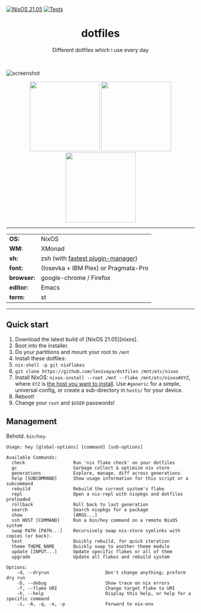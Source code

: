 [![NixOS 21.05](https://img.shields.io/badge/NixOS-v21.05-blue.svg?style=flat-square&logo=NixOS&logoColor=white)](https://nixos.org)
[![Tests](https://github.com/Lenivaya/dotfiles/actions/workflows/tests.yml/badge.svg)](https://github.com/Lenivaya/dotfiles/actions/workflows/tests.yml)

<h1 align="center">dotfiles</h1>
<p align="center">Different dotfiles which i use every day</p><br>

![screenshot](https://user-images.githubusercontent.com/49302467/128747027-cf246e08-4159-4b9e-9149-3575962ccf9d.png)

<p align="center">
<span><img src="https://user-images.githubusercontent.com/49302467/128747085-ad7cd291-059c-4cec-8950-68765f6bcd9e.png" height="187" /></span>
<span><img src="https://user-images.githubusercontent.com/49302467/128747161-bac98f10-e431-4134-8f12-aeedfad53067.png" height="187" /></span>
<span><img src="https://user-images.githubusercontent.com/49302467/128747069-ff71aeca-f216-438e-a42f-41e91a90c9dc.png" height="187" /></span>
</p>

---

|              |                                                                       |
| ------------ | --------------------------------------------------------------------- |
| **OS:**      | NixOS                                                                 |
| **WM:**      | XMonad                                                                |
| **sh:**      | zsh (with [fastest plugin-manager](https://github.com/zdharma/zinit)) |
| **font:**    | (Iosevka + IBM Plex) or Pragmata-Pro                                  |
| **browser:** | google-chrome / Firefox                                               |
| **editor:**  | Emacs                                                                 |
| **term:**    | st                                                                    |

---
## Quick start

1. Download the latest build of [NixOS 21.05][nixos].
2. Boot into the installer.
3. Do your partitions and mount your root to `/mnt` 
4. Install these dotfiles:
5. `nix-shell -p git nixFlakes`
6. `git clone https://github.com/lenivaya/dotfiles /mnt/etc/nixos`
7. Install NixOS: `nixos-install --root /mnt --flake /mnt/etc/nixos#XYZ`, where
   `XYZ` is [the host you want to install](hosts/).  Use `#generic` for a
   simple, universal config, or create a sub-directory in `hosts/` for your device.
8. Reboot!
9. Change your `root` and `$USER` passwords!

## Management

Behold. `bin/hey`.

```
Usage: hey [global-options] [command] [sub-options]

Available Commands:
  check                  Run 'nix flake check' on your dotfiles
  gc                     Garbage collect & optimize nix store
  generations            Explore, manage, diff across generations
  help [SUBCOMMAND]      Show usage information for this script or a subcommand
  rebuild                Rebuild the current system's flake
  repl                   Open a nix-repl with nixpkgs and dotfiles preloaded
  rollback               Roll back to last generation
  search                 Search nixpkgs for a package
  show                   [ARGS...]
  ssh HOST [COMMAND]     Run a bin/hey command on a remote NixOS system
  swap PATH [PATH...]    Recursively swap nix-store symlinks with copies (or back).
  test                   Quickly rebuild, for quick iteration
  theme THEME_NAME       Quickly swap to another theme module
  update [INPUT...]      Update specific flakes or all of them
  upgrade                Update all flakes and rebuild system

Options:
    -d, --dryrun                     Don't change anything; preform dry run
    -D, --debug                      Show trace on nix errors
    -f, --flake URI                  Change target flake to URI
    -h, --help                       Display this help, or help for a specific command
    -i, -A, -q, -e, -p               Forward to nix-env
```
